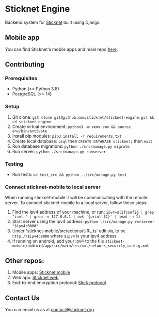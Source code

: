 # Sticknet Engine

Backend system for [Sticknet](https://github.com/sticknet/sticknet-mobile) built using Django.

## Mobile app

You can find Sticknet's mobile apps and main repo [here](https://github.com/sticknet/sticknet-mobile).

## Contributing

### Prerequisites

- Python (>= Python 3.8)
- PostgreSQL (>= 14)

### Setup

1. Git clone: `git clone git@github.com:sticknet/sticknet-engine.git && cd sticknet-engine`
2. Create virtual environment: `python3 -m venv env && source env/bin/activate`
3. Install pip modules: `pip3 install -r requirements.txt`
4. Create local database: `psql` then `CREATE DATABASE sticknet;` then `exit`
5. Run database migrations: `python ./src/manage.py migrate`
6. Run server: `python ./src/manage.py runserver`

### Testing

- Run tests: `cd test_src && python ../src/manage.py test`

### Connect sticknet-mobile to local server

When running sticknet-mobile it will be communicating with the remote server. To connect sticknet-mobile to a local
server, follow these steps:

1. Find the ipv4 address of your machine, or
   run: `ipv4=$(ifconfig | grep "inet " | grep -v 127.0.0.1 | awk '{print $2}' | head -n 1)`
2. Start server using the ipv4 address: `python ./src/manage.py runserver "$ipv4:8000"`
3. Under 'sticknet-mobile/src/actions/URL.ts' edit `URL` to be `http://$ipv4:8000` where `$ipv4` is your ipv4 address
4. If running on android, add your ipv4 to the
   file `sticknet-mobile/android/app/src/main/res/xml/network_security_config.xml`

## Other repos:

1. Mobile apps: [Sticknet mobile](https://github.com/sticknet/sticknet-mobile)
2. Web app: [Sticknet web](https://github.com/sticknet/sticknet-web)
3. End-to-end encryption protocol: [Stick protocol](https://github.com/sticknet/stick-protocol)

## Contact Us

You can email us as at contact@sticknet.org
